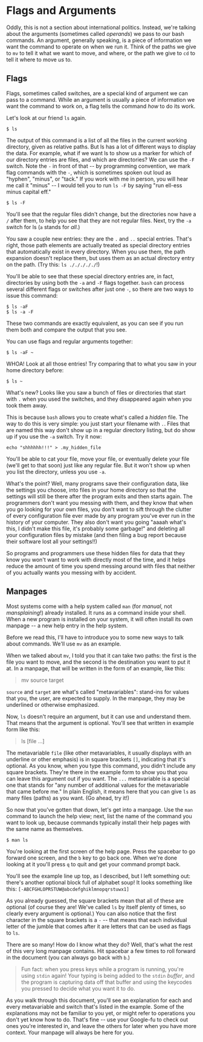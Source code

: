 # Flags and Arguments

Oddly, this is not a section about international politics. Instead, we're talking about the arguments (sometimes called _operands_) we pass to our bash commands. An argument, generally speaking, is a piece of information we want the command to operate on when we run it. Think of the paths we give to `mv` to tell it what we want to move, and where, or the path we give to `cd` to tell it where to move _us_ to.

## Flags

Flags, sometimes called switches, are a special kind of argument we can pass to a command. While an argument is usually a piece of information we want the command to work on, a flag tells the command _how_ to do its work.

Let's look at our friend `ls` again.

```
$ ls
```

The output of this command is a list of all the files in the current working directory, given as relative paths. But ls has a lot of different ways to display the data. For example, what if we want ls to show us a marker for which of our directory entries are files, and which are directories? We can use the `-F` switch. Note the `-` in front of that -- by programming convention, we mark flag commands with the `-`, which is sometimes spoken out loud as "hyphen", "minus", or "tack." If you work with me in person, you will hear me call it "minus" -- I would tell you to run `ls -F` by saying "run ell-ess minus capital eff."

```
$ ls -F
```

You'll see that the regular files didn't change, but the directories now have a `/` after them, to help you see that they are not regular files. Next, try the `-a` switch for ls (`a` stands for _all_.)

You saw a couple new entries: they are the `.` and `..` special entries. That's right, those path elements are actually treated as special directory entries that automatically exist in every directory. When you use them, the path expansion doesn't replace them, but uses them as an actual directory entry on the path. (Try this: `ls ./././././`!)

You'll be able to see that these special directory entries are, in fact, directories by using both the `-a` and `-F` flags together. `bash` can process several different flags or switches after just one `-`, so there are two ways to issue this command:

```
$ ls -aF
$ ls -a -F
```

These two commands are exactly equivalent, as you can see if you run them both and compare the output that you see.

You can use flags and regular arguments together:

```
$ ls -aF ~
```

WHOA! Look at all those entries! Try comparing that to what you saw in your home directory before:

```
$ ls ~
```

What's new? Looks like you saw a bunch of files or directories that start with `.` when you used the switches, and they disappeared again when you took them away.

This is because `bash` allows you to create what's called a _hidden_ file. The way to do this is very simple: you just start your filename with `.`. Files that are named this way don't show up in a regular directory listing, but do show up if you use the `-a` switch. Try it now:

```
echo "shhhhhh!!!" > .my_hidden_file
```

You'll be able to cat your file, move your file, or eventually delete your file (we'll get to that soon) just like any regular file. But it won't show up when you list the directory, unless you use `-a`.

What's the point? Well, many programs save their configuration data, like the settings you choose, into files in your home directory so that the settings will still be there after the program exits and then starts again. The programmers don't want you messing with them, and they know that when you go looking for your own files, you don't want to sift through the clutter of every configuration file ever made by any program you've ever run in the history of your computer. They also don't want you going "aaaah what's this, I didn't make this file, it's probably some garbage!" and deleting all your configuration files by mistake (and then filing a bug report because their software lost all your settings!!)

So programs and programmers use these hidden files for data that they know you won't want to work with directly most of the time, and it helps reduce the amount of time you spend messing around with files that neither of you actually wants you messing with by accident.

## Manpages

Most systems come with a help system called `man` (for _manual_, not _mansplaining_!) already installed. It runs as a command inside your shell. When a new program is installed on your system, it will often install its own manpage -- a new help entry in the help system.

Before we read this, I'll have to introduce you to some new ways to talk about commands. We'll use `mv` as an example.

When we talked about `mv`, I told you that it can take two paths: the first is the file you want to move, and the second is the destination you want to put it at. In a manpage, that will be written in the form of an example, like this:

> mv source target

`source` and `target` are what's called "metavariables": stand-ins for values that you, the user, are expected to supply. In the manpage, they may be underlined or otherwise emphasized.

Now, `ls` doesn't require an argument, but it can use and understand them. That means that the argument is optional. You'll see that written in example form like this:

> ls [file ...]

The metavariable `file` (like other metavariables, it usually displays with an underline or other emphasis) is in square brackets `[]`, indicating that it's optional. As you know, when you type this command, you didn't include any square brackets. They're there in the example form to show you that you can leave this argument out if you want. The `...` metavariable is a special one that stands for "any number of additional values for the metavariable that came before me." In plain English, it means here that you can give `ls` as many files (paths) as you want. (Go ahead, try it!)

So now that you've gotten that down, let's get into a manpage. Use the `man` command to launch the help view; next, list the name of the command you want to look up, because commands typically install their help pages with the same name as themselves.

```
$ man ls
```

You're looking at the first screen of the help page. Press the spacebar to go forward one screen, and the `b` key to go back one. When we're done looking at it you'll press `q` to quit and get your command prompt back.

You'll see the example line up top, as I described, but I left something out: there's another optional block full of alphabet soup! It looks something like this: `[-ABCFGHLOPRSTUW@abcdefghiklmnopqrstuwx1]`

As you already guessed, the square brackets mean that all of these are optional (of course they are! We've called `ls` by itself plenty of times, so clearly every argument is optional.) You can also notice that the first character in the square brackets is a `-` -- that means that each individual letter of the jumble that comes after it are letters that can be used as flags to `ls`.

There are so many! How do I know what they do? Well, that's what the rest of this very long manpage contains. Hit spacebar a few times to roll forward in the document (you can always go back with `b`.)

> Fun fact: when you press keys while a program is running, you're using `stdin` again! Your typing is being added to the `stdin` _buffer_, and the program is capturing data off that buffer and using the keycodes you pressed to decide what you want it to do.

As you walk through this document, you'll see an explanation for each and every metavariable and switch that's listed in the example. Some of the explanations may not be familiar to you yet, or might refer to operations you don't yet know how to do. That's fine -- use your Google-fu to check out ones you're interested in, and leave the others for later when you have more context. Your manpage will always be here for you.



